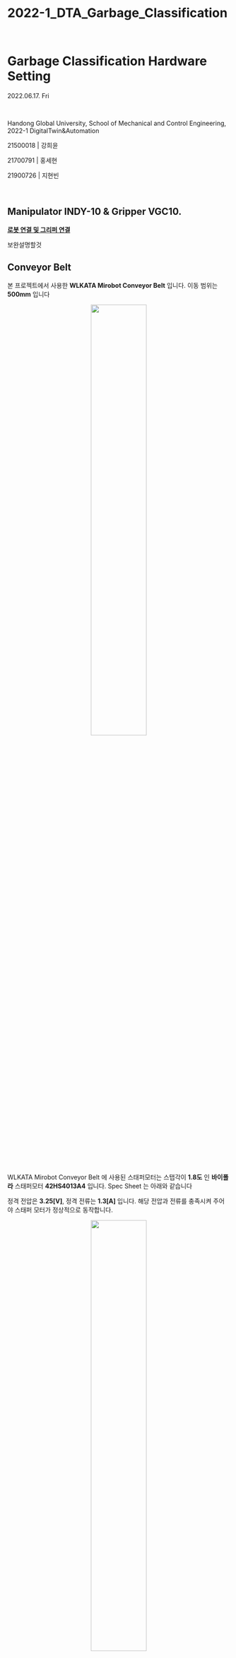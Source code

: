 # 2022-1_DTA_Garbage_Classification

​	

# Garbage Classification Hardware Setting

2022.06.17. Fri

​	

Handong Global University, School of Mechanical and Control Engineering, 2022-1 DigitalTwin&Automation

21500018 | 강희윤

21700791 | 홍세현

21900726 | 지현빈

​	
## Manipulator INDY-10 & Gripper VGC10.
**[로봇 연결 및 그리퍼 연결](https://github.com/Yjinsu/Digital_Twin_and_Automation/blob/main/Project%232/md_files/Tutorial%20-%20Manipulator%20INDY-10%20%26%20Gripper%20VGC10.md)** 

보완설명할것
​	

## Conveyor Belt

본 프로젝트에서 사용한 **WLKATA Mirobot Conveyor Belt** 입니다. 이동 범위는 **500mm** 입니다 

<p align="center">
	<img src="https://user-images.githubusercontent.com/107540262/174435039-331110a1-c851-499c-bb90-c18dd514e5e6.png" width="50%" height="50%"/>
</p>


WLKATA Mirobot Conveyor Belt 에 사용된 스태퍼모터는 스탭각이 **1.8도** 인 **바이폴라** 스태퍼모터 **42HS4013A4** 입니다. Spec Sheet 는 아래와 같습니다

정격 전압은 **3.25[V]**, 정격 전류는 **1.3[A]** 입니다. 해당 전압과 전류를 충족시켜 주어야 스태퍼 모터가 정상적으로 동작합니다. 

<p align="center">
	<img src="https://user-images.githubusercontent.com/107540262/174435051-f7082405-ba2b-491b-84e7-1025ab51c4bf.png" width="50%" height="50%"/>
</p>


미로봇의 Extender Box 없이 스태퍼모터를 동작시켜야 하기 때문에 스태퍼 모터의 출력선이 어떤 것을 의미하는지 파악할 필요가 있습니다. **[Extender Box User Manual](https://document.wlkata.com/?doc=/wlkata-mirobot-user-manual-platinum/2-multifunctional-extender-box-user-manual/)** 를 통해 A+,A-,B+,B- 의 순서로 결선하면 되는 것을 확인했습니다.

<p align="center">
	<img src="https://user-images.githubusercontent.com/107540262/174437363-e2d50a45-3b60-40c4-826c-f02aac85edfa.png" width="70%" height="70%"/>
</p>


## MOTOR DRIVER (MSD-224) ##

스태퍼모터를 동작시키기 위해서는 모터 드라이버가 필요합니다. 사용한 모터 드라이버는 **MSD-224** (BIPOLAR STEPPING MOTOR DRIVER)입니다.
스펙시트는 따로 없지만 **[디바이스 마트 - 제품 상세설명](https://www.devicemart.co.kr/goods/view?no=12758654#goods_description)** 에서 스펙을 확인할 수 있습니다.

사용 전압은 **9[V]~24[V]** 출력 전류 **4[A/Phase]**  CLK Frequency 는 **~200k[Hz]** 입니다.

<p align="center">
	<img src="https://user-images.githubusercontent.com/107540262/174435098-f2e026a5-1aa9-4972-8e93-c3e702f49290.png" width="50%" height="50%"/>
</p>

모터 드라이버에는 위로 올리면 OFF 아래로 내리면 ON 인 6개의 DIP 스위치가 있습니다. 해당 스위치를 조작을 통해 원하는 출력 전류와 구동 방식을 선택합니다. 
본 프로젝트의 경우 스태퍼모터의 정격 전류를 고려하여 출력 전류 **2.5[A]**, 높은 토크를 사용하기 위해 **Full-Step(Microstep 1)** 을 사용하였습니다.

<p align="center">
	<img src="https://user-images.githubusercontent.com/107540262/174437086-bddcf910-9a12-4efe-be18-635fe540e3bf.png" width="45%" height="45%"/>
</p>


회로도는 다음과 같습니다. 쓰레기는 한 방향으로만 운반되므로 방향을 바꿔줄 필요가 없기 때문에 ENA, DIR 입력은 사용하지 않았습니다.

**PUL+** 에는 MCU 의 **PWM** 출력을, PUL- 에는 **MCU**의 **GND** 를 인가합니다. 파워서플라이를 통해 **Vcc** 에 **11[V]** , **GND** 에 **GND** 를 인가합니다. 


<p align="center">
	<img src="https://user-images.githubusercontent.com/107540262/174437297-be9e6bd8-d3e0-48a2-901a-29a4d579bf24.png" width="45%" height="45%"/>
</p>



## MCU (STM32F411RE) ##

모터 드라이버의 PUL+ 핀에 PWM 입력을 주기 위해 MCU (STM32F411RE) 를 사용하였습니다.

<p align="center">
	<img src="https://user-images.githubusercontent.com/107540262/174435091-88cb7845-5a37-4667-ad5e-e03695cfb9c0.png" width="30%" height="30%"/>
</p>

본 프로젝트를 동일하게 수행하기 위해서는 **[1. Conveyor_Belt_Driving ](https://github.com/Hongsehyun/2022_1_DigitalTwin_Automation/tree/main/Project%20%232/1.%20Conveyor_Belt_Driving)**  의 모든 파일과 **[Keil uVision5](https://m.blog.naver.com/PostView.naver?isHttpsRedirect=true&blogId=chgy2131&logNo=220334845888&view=img_8
)** 다운로드가 필요합니다. 이때 Keil uVision5 다운로드 과정에서 Pack Installer 시리즈를 게시글과 달리 **STMicroelectronics - STM32F4 Series - STM32F411 - STM32F411RE** 를 선택해 주어야 합니다. 또한 모든 팩을 설치해도 무방하지만, **아래 네 개의 팩만 설치**하면 정상적인 작동이 가능합니다.


<p align="center">
	<img src="https://user-images.githubusercontent.com/107540262/174462286-72a1ad71-95a6-428b-a381-d93fbf2ecffb.png" width="50%" height="50%"/>
</p>


핀번호를 확인하고 회로를 연결합니다.

<p align="center">
	<img src="https://user-images.githubusercontent.com/107540262/174462511-b0eaeb8f-8084-46f5-9e24-db78337917ab.png" width="50%" height="50%"/>
</p>

<p align="center">
	<img src="https://user-images.githubusercontent.com/107540262/174438823-81024f1c-9058-40e0-8036-ad3265e6e6be.png" width="70%" height="70%"/>
</p>



PWM_init(&ServoMotor, GPIOA, PWM_PIN) 함수를 통해 아웃풋 핀을 정의하고
PWM_period_us(&ServoMotor, 1250);     함수를 통해 PWM 주기를 정의할 수 있습니다.

**𝑟𝑝𝑚=𝑓×60×(𝑆𝑡𝑒𝑝 𝐴𝑛𝑔𝑙𝑒)/360** 의 식에서 구한 주파수를 통해 PWM 의 펄스를 제어하여 스태퍼모터를 원하는 속도로 회전시킬 수 있습니다.

본 프로젝트는 1250[us]의 주기 즉, **800[Hz]** 의 PWM 을 인가하여 **240[RPM]** 의 속도로 스태퍼모터를 동작시켰습니다. 

<p align="center">
	<img src="https://user-images.githubusercontent.com/107540262/174461353-c4c208d2-495b-4e3f-ab11-be69aef6cea6.png" width="70%" height="70%"/>
</p>




## 동일한 하드웨어 (컨베이어 벨트, MCU, 모터드라이버) 를 사용하지 않는 경우 *
컨베이어 벨트에 사용되는 스태퍼모터의 사양에 따라 **모터드라이버의 종류**, 외부 전압인 **파워서플라이의 출력값**, MCU 를 통해 제어하는 **PWM 의 파라미터**가 달라집니다.
모터 드라이버 출력 전류가 컨베이어 벨트의 정격 전류보다 높아야 하고, 대체로 모터 드라이버의 외부 전압은 스태퍼모터 정격 전압의 3~5배를 사용하고 더 높은 전압도 사용합니다. 어쩌구저쩌구를 고려

해당 스태퍼모터에는 전류가 부족하여 사용하지 않았으나, 일반적으로 사용하는 MCU 인 아두이노, 아두이노 쉴드를 사용하여 스태퍼모터를 동작시키는 방법은 다음과 같습니다.
1. 아두이노 설치
2. 파일링크 올리고 해당 라이브러리, 소스 설치
3. 심음

각 쉴드의 스펙은 다음과 같고 이에 맞는 스태퍼 모터를 동작 가능. 

또한 MCU 없이 모터드라이버만 가지고도 스태퍼모터를 동작시킬 수 있습니다. PUL 핀에 **Function Generator 사각파 출력**을 인가하면 동일한 동작이 가능합니다.



